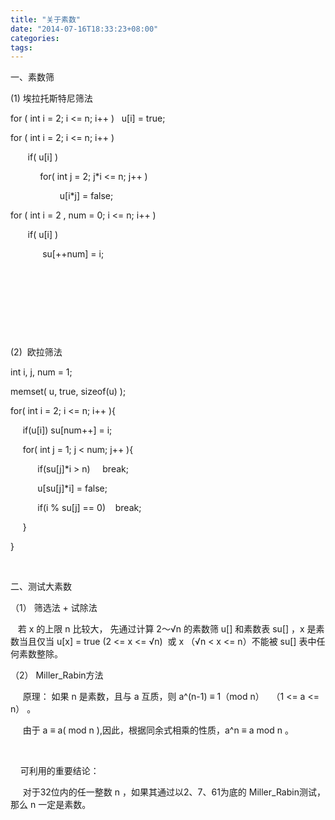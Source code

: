 ```yaml
---
title: "关于素数"
date: "2014-07-16T18:33:23+08:00"
categories:
tags:
---
```


                                            
一、素数筛


(1) 埃拉托斯特尼筛法


for ( int i = 2; i <= n; i++ )   u[i] = true;

for ( int i = 2; i <= n; i++ )

       if( u[i] )

            for( int j = 2; j*i <= n; j++ )

                    u[i*j] = false;

for ( int i = 2 , num = 0; i <= n; i++ ) 

       if( u[i] )

             su[++num] = i;       

       

       

       

       

(2)  欧拉筛法


int i, j, num = 1;

memset( u, true, sizeof(u) );

for( int i = 2; i <= n; i++ ){

     if(u[i]) su[num++] = i;

     for( int j = 1; j < num; j++ ){

           if(su[j]*i > n)     break;

           u[su[j]*i] = false;

           if(i % su[j] == 0)    break;

     }

}



       

二、测试大素数


（1） 筛选法 + 试除法

   若 x 的上限 n 比较大， 先通过计算 2～√n 的素数筛 u[] 和素数表 su[] ，x 是素数当且仅当 u[x] = true (2 <= x <= √n)  或 x （√n < x <= n）不能被 su[] 表中任何素数整除。



（2） Miller_Rabin方法

     原理： 如果 n 是素数，且与 a 互质，则 a^(n-1) ≡ 1（mod n）   （1 <= a <= n） 。

     由于 a ≡ a( mod n ),因此，根据同余式相乘的性质，a^n ≡ a mod n 。 

    

    可利用的重要结论：

     对于32位内的任一整数 n ，如果其通过以2、7、61为底的 Miller_Rabin测试，那么 n 一定是素数。

